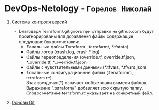 # DevOps-Netology - `Горелов Николай`


1. [Системы контроля версий](https://github.com/gorelovniko/devops-netology/blob/main/GIT-01.Системы%20контроля%20версий/Системы%20контроля%20версий.md)
   * Благодаря Terraform/.gitignore при отправки на github.com будут проигнорированы для добавления файлы содержащие следующие буквосочетания:
     - Локальные файлы Terraform (.terraform/, *.tfstate)
     - Файлы логов (crash.log, crash.*.log)
     - Файлы переопределения (override.tf, override.tf.json, *_override.tf, *_override.tf.json)
     - Файлы с чувствительными данными (*.tfvars, *.tfvars.json)
     - Локальные конфигурационные файлы (.terraformrc, terraform.rc)  
     Знак звездочки(*) означает любые знаки в имени файлов. Выражение ".terraform/" добавляет всю скрытую папку. Словосочетание terraform.rc указывает на конкретный файл.

2. [Основы Git](https://github.com/gorelovniko/devops-netology/blob/main/GIT-02.%20Основы%20GIT/Основа%20GIT.md)
